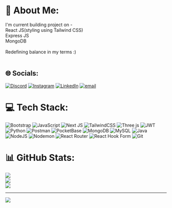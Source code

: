 # 💫 About Me:
I'm current building project on -<br>React JS(styling using Tailwind CSS)<br>Express JS<br>MongoDB<br><br>Redefining balance in my terms :)<br><br>


## 🌐 Socials:
[![Discord](https://img.shields.io/badge/Discord-%237289DA.svg?logo=discord&logoColor=white)](https://discord.gg/https://discordapp.com/users/909727333496291338) [![Instagram](https://img.shields.io/badge/Instagram-%23E4405F.svg?logo=Instagram&logoColor=white)](https://instagram.com/https://www.instagram.com/ashish._.moh3?igsh=YTA2eDUwMWF0YTVv) [![LinkedIn](https://img.shields.io/badge/LinkedIn-%230077B5.svg?logo=linkedin&logoColor=white)](https://linkedin.com/in/www.linkedin.com/in/JDAshish-mohakud-32005-HEHE) [![email](https://img.shields.io/badge/Email-D14836?logo=gmail&logoColor=white)](mailto:ashishba33@gmail.com) 

# 💻 Tech Stack:
![Bootstrap](https://img.shields.io/badge/bootstrap-%238511FA.svg?style=for-the-badge&logo=bootstrap&logoColor=white)
![JavaScript](https://img.shields.io/badge/javascript-%23323330.svg?style=for-the-badge&logo=javascript&logoColor=%23F7DF1E) ![Next JS](https://img.shields.io/badge/Next-black?style=for-the-badge&logo=next.js&logoColor=white) ![TailwindCSS](https://img.shields.io/badge/tailwindcss-%2338B2AC.svg?style=for-the-badge&logo=tailwind-css&logoColor=white) ![Three js](https://img.shields.io/badge/threejs-black?style=for-the-badge&logo=three.js&logoColor=white) ![JWT](https://img.shields.io/badge/JWT-black?style=for-the-badge&logo=JSON%20web%20tokens) ![Python](https://img.shields.io/badge/python-3670A0?style=for-the-badge&logo=python&logoColor=ffdd54) ![Postman](https://img.shields.io/badge/Postman-FF6C37?style=for-the-badge&logo=postman&logoColor=white) ![PocketBase](https://img.shields.io/badge/pocketbase-%23b8dbe4.svg?style=for-the-badge&logo=Pocketbase&logoColor=black) ![MongoDB](https://img.shields.io/badge/MongoDB-%234ea94b.svg?style=for-the-badge&logo=mongodb&logoColor=white) ![MySQL](https://img.shields.io/badge/mysql-4479A1.svg?style=for-the-badge&logo=mysql&logoColor=white) ![Java](https://img.shields.io/badge/java-%23ED8B00.svg?style=for-the-badge&logo=openjdk&logoColor=white) ![NodeJS](https://img.shields.io/badge/node.js-6DA55F?style=for-the-badge&logo=node.js&logoColor=white) ![Nodemon](https://img.shields.io/badge/NODEMON-%23323330.svg?style=for-the-badge&logo=nodemon&logoColor=%BBDEAD) ![React Router](https://img.shields.io/badge/React_Router-CA4245?style=for-the-badge&logo=react-router&logoColor=white) ![React Hook Form](https://img.shields.io/badge/React%20Hook%20Form-%23EC5990.svg?style=for-the-badge&logo=reacthookform&logoColor=white) ![Git](https://img.shields.io/badge/git-%23F05033.svg?style=for-the-badge&logo=git&logoColor=white)
# 📊 GitHub Stats:
![](https://github-readme-stats.vercel.app/api?username=JD-Ashish-3&theme=dark&hide_border=false&include_all_commits=true&count_private=true)<br/>
![](https://nirzak-streak-stats.vercel.app/?user=JD-Ashish-3&theme=dark&hide_border=false)<br/>
![](https://github-readme-stats.vercel.app/api/top-langs/?username=JD-Ashish-3&theme=dark&hide_border=false&include_all_commits=true&count_private=true&layout=compact)

---
[![](https://visitcount.itsvg.in/api?id=JD-Ashish-3&icon=0&color=0)](https://visitcount.itsvg.in)

<!-- Proudly created with GPRM ( https://gprm.itsvg.in ) -->
